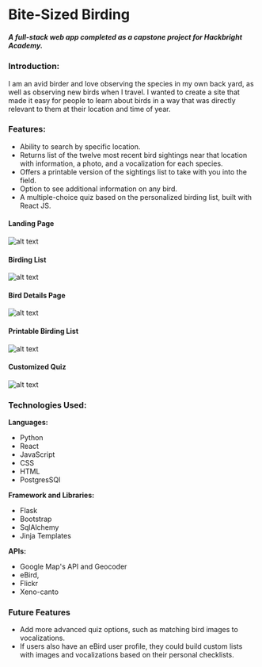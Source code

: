 # Bite-Sized Birding
##### A full-stack web app completed as a capstone project for Hackbright Academy.

### Introduction:
I am an avid birder and love observing the species in my own back yard, as well as observing new birds when I travel. I wanted to create a site that made it easy for people to learn about birds in a way that was directly relevant to them at their location and time of year. 

### Features:
- Ability to search by specific location.
- Returns list of the twelve most recent bird sightings near that location  with information, a photo, and a vocalization for each species.
- Offers a printable version of the sightings list to take with you into the field.
- Option to see additional information on any bird.
- A multiple-choice quiz based on the personalized birding list, built with React JS.

#### Landing Page
![alt text](https://github.com/Byte_Sized_Birding/blob/main/static/img/search.png "Landing Page")
#### Birding List
![alt text](https://github.com/Byte_Sized_Birding/blob/main/static/img/birding-list.png "Birding List")
#### Bird Details Page
![alt text](https://github.com/Byte_Sized_Birding/blob/main/static/img/details.png "Bird Details Page")
#### Printable Birding List
![alt text](https://github.com/Byte_Sized_Birding/blob/main/static/img/printable.png "Printable Birding List")
#### Customized Quiz
![alt text](https://github.com/Byte_Sized_Birding/blob/main/static/img/quiz.png "Bird Quiz")

### Technologies Used:
**Languages:**
- Python
- React
- JavaScript
- CSS
- HTML
- PostgresSQl

**Framework and Libraries:**
- Flask
- Bootstrap
- SqlAlchemy
- Jinja Templates

**APIs:**
- Google Map's API and Geocoder
- eBird, 
- Flickr
- Xeno-canto

### Future Features
- Add more advanced quiz options, such as matching bird images to vocalizations.
- If users also have an eBird user profile, they could build custom lists with images and vocalizations based on their personal checklists.


